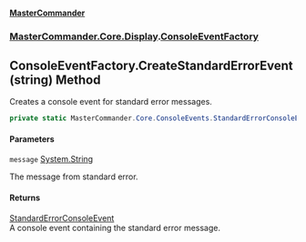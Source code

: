 #### [MasterCommander](MasterCommander.md 'MasterCommander')
### [MasterCommander.Core.Display](MasterCommander.md#MasterCommander.Core.Display 'MasterCommander.Core.Display').[ConsoleEventFactory](ConsoleEventFactory.md 'MasterCommander.Core.Display.ConsoleEventFactory')

## ConsoleEventFactory.CreateStandardErrorEvent(string) Method

Creates a console event for standard error messages.

```csharp
private static MasterCommander.Core.ConsoleEvents.StandardErrorConsoleEvent CreateStandardErrorEvent(string message);
```
#### Parameters

<a name='MasterCommander.Core.Display.ConsoleEventFactory.CreateStandardErrorEvent(string).message'></a>

`message` [System.String](https://docs.microsoft.com/en-us/dotnet/api/System.String 'System.String')

The message from standard error.

#### Returns
[StandardErrorConsoleEvent](StandardErrorConsoleEvent.md 'MasterCommander.Core.ConsoleEvents.StandardErrorConsoleEvent')  
A console event containing the standard error message.